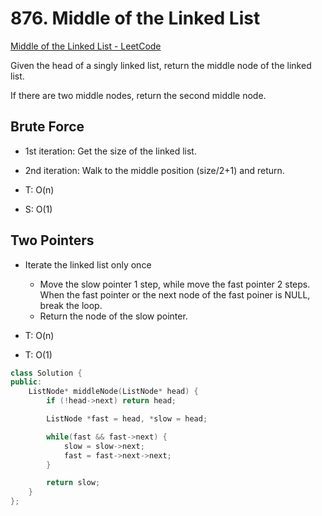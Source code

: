 # 876. Middle of the Linked List
[Middle of the Linked List - LeetCode](https://leetcode.com/problems/middle-of-the-linked-list/description/)

Given the head of a singly linked list, return the middle node of the linked list.

If there are two middle nodes, return the second middle node.

## Brute Force
- 1st iteration: Get the size of the linked list.
- 2nd iteration: Walk to the middle position (size/2+1) and return.

- T: O(n)
- S: O(1)

## Two Pointers
- Iterate the linked list only once
  - Move the slow pointer 1 step, while move the fast pointer 2 steps. When the fast pointer or the next node of the fast poiner is NULL, break the loop.
  - Return the node of the slow pointer.

- T: O(n)
- T: O(1)

```cpp
class Solution {
public:
    ListNode* middleNode(ListNode* head) {
        if (!head->next) return head;

        ListNode *fast = head, *slow = head;

        while(fast && fast->next) {
            slow = slow->next;
            fast = fast->next->next;
        }

        return slow;
    }
};
```

